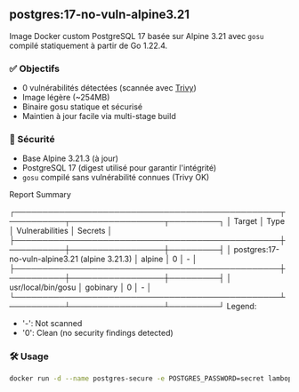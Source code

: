 ## postgres:17-no-vuln-alpine3.21

Image Docker custom PostgreSQL 17 basée sur Alpine 3.21 avec `gosu` compilé statiquement à partir de Go 1.22.4.


### ✅ Objectifs
- 0 vulnérabilités détectées (scannée avec [Trivy](https://github.com/aquasecurity/trivy))
- Image légère (~254MB)
- Binaire gosu statique et sécurisé
- Maintien à jour facile via multi-stage build

### 🔐 Sécurité
- Base Alpine 3.21.3 (à jour)
- PostgreSQL 17 (digest utilisé pour garantir l'intégrité)
- `gosu` compilé sans vulnérabilité connues (Trivy OK)

Report Summary

┌────────────────────────────────────────────────┬──────────┬─────────────────┬─────────┐
│                     Target                     │   Type   │ Vulnerabilities │ Secrets │
├────────────────────────────────────────────────┼──────────┼─────────────────┼─────────┤
│ postgres:17-no-vuln-alpine3.21 (alpine 3.21.3) │  alpine  │        0        │    -    │
├────────────────────────────────────────────────┼──────────┼─────────────────┼─────────┤
│ usr/local/bin/gosu                             │ gobinary │        0        │    -    │
└────────────────────────────────────────────────┴──────────┴─────────────────┴─────────┘
Legend:
- '-': Not scanned
- '0': Clean (no security findings detected)



### 🛠 Usage
```bash
docker run -d --name postgres-secure -e POSTGRES_PASSWORD=secret lambops/postgres:17-no-vuln-alpine3.21